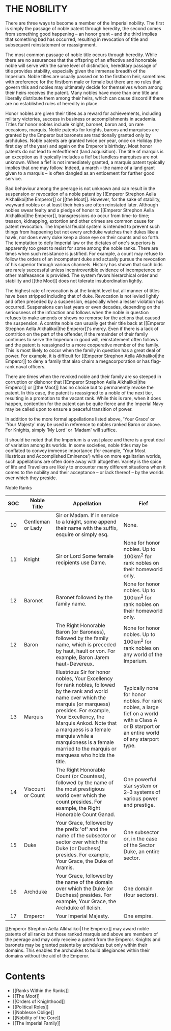 # THE NOBILITY

There are three ways to become a member of the Imperial nobility. The first is simply the passage of noble patent through heredity, the second comes from something good happening – an honor grant – and the third implies that something bad has occurred, resulting in revocation of title and subsequent reinstatement or reassignment.

The most common passage of noble title occurs through heredity. While there are no assurances that the offspring of an effective and honorable noble will serve with the same level of distinction, hereditary passage of title provides stability, especially given the immense breadth of the Imperium. Noble titles are usually passed on to the firstborn heir, sometimes with preference for the firstborn male or female but there are no rules that govern this and nobles may ultimately decide for themselves whom among their heirs receives the patent. Many nobles have more than one title and liberally distribute them among their heirs, which can cause discord if there are no established rules of heredity in place.

Honor nobles are given their titles as a reward for achievements, including military victories, success in business or accomplishments in academia. Titles for honor nobles include knight, baronet, baron and, on rare occasions, marquis. Noble patents for knights, barons and marquises are granted by the Emperor but baronets are traditionally granted only by archdukes. Noble patents are granted twice per year, once on Holiday (the first day of the year) and again on the Emperor's birthday. Most honor patents do not lead to enfeoffment (land acquisition). The title of marquis is an exception as it typically includes a fief but landless marquises are not unknown. When a fief is not immediately granted, a marquis patent typically implies that one may follow. Indeed, a march – the name of a land grant given to a marquis – is often dangled as an enticement for further good service.

Bad behaviour among the peerage is not unknown and can result in the suspension or revocation of a noble patent by [[Emperor Strephon Aella Alkhalikoi|the Emperor]] or [[the Moot]]. However, for the sake of stability, wayward nobles or at least their heirs are often reinstated later. Although nobles swear fealty and a pledge of honor to [[Emperor Strephon Aella Alkhalikoi|the Emperor]], transgressions do occur from time-to-time; treason, kidnapping, extortion and other crimes are common cause for patent revocation. The Imperial feudal system is intended to prevent such things from happening but not every archduke watches their dukes like a hawk, nor does every duke keep a close eye on their counts and so forth. The temptation to defy Imperial law or the dictates of one's superiors is apparently too great to resist for some among the noble ranks. There are times when such resistance is justified. For example, a count may refuse to follow the orders of an incompetent duke and actually pursue the revocation of his superior through various channels. History has shown that such bids are rarely successful unless incontrovertible evidence of incompetence or other malfeasance is provided. The system favors hierarchical order and stability and [[the Moot]] does not tolerate insubordination lightly.

The highest rate of revocation is at the knight level but all manner of titles have been stripped including that of duke. Revocation is not levied lightly and often preceded by a suspension, especially when a lesser violation has occurred. Suspensions can last years or even decades, depending on the seriousness of the infraction and follows when the noble in question refuses to make amends or shows no remorse for the actions that caused the suspension. A contrite noble can usually get their title back at [[Emperor Strephon Aella Alkhalikoi|the Emperor]]'s mercy. Even if there is a lack of contrition on the part of the offender, if the remainder of their family continues to serve the Imperium in good will, reinstatement often follows and the patent is reassigned to a more cooperative member of the family. This is most likely to occur when the family in question has a great deal of power. For example, it is difficult for [[Emperor Strephon Aella Alkhalikoi|the Emperor]] to deny a family that also chairs a megacorporation or has flag-rank naval officers.

There are times when the revoked noble and their family are so steeped in corruption or dishonor that [[Emperor Strephon Aella Alkhalikoi|the Emperor]] or [[the Moot]] has no choice but to permanently revoke the patent. In this case, the patent is reassigned to a noble of the next tier, resulting in a promotion to the vacant rank. While this is rare, when it does happen, contention for the patent can be quite fierce and the Imperial Navy may be called upon to ensure a peaceful transition of power.

In addition to the more formal appellations listed above, 'Your Grace' or 'Your Majesty' may be used in reference to nobles ranked Baron or above. For Knights, simply 'My Lord' or 'Madam' will suffice.

It should be noted that the Imperium is a vast place and there is a great deal of variation among its worlds. In some societies, noble titles may be conflated to convey immense importance (for example, 'Your Most Illustrious and Accomplished Eminence') while on more egalitarian worlds, such appellations are often done away with altogether. Variety is the spice of life and Travellers are likely to encounter many different situations when it comes to the nobility and their acceptance – or lack thereof – by the worlds over which they preside.

Noble Ranks

|SOC | Noble  Title|  Appellation | Fief|
| :--: | -- | -- | -- |
|10|  Gentleman or Lady| Sir or Madam. If in service to a knight, some append their name with the suffix, esquire or simply esq.| None.|
| 11|  Knight | Sir or Lord  Some female recipients use Dame.|  None for honor nobles. Up to 100km<sup>2</sup> for rank nobles on their homeworld only.|
| 12 | Baronet |  Baronet followed by the family name.|  None for honor nobles. Up to 100km<sup>2</sup> for rank nobles on their homeworld only.|
| 12|  Baron | The Right Honorable Baron (or Baroness), followed by the family name, which is preceded by haut, hault or von. For example, Baron Jarem haut-Devereux. |None for honor nobles. Up to 100km<sup>2</sup> for rank nobles on any world of the Imperium.|
| 13|  Marquis | Illustrious Sir for honor nobles, Your Excellency for rank nobles, followed by the rank and world name over which the marquis (or marquess) presides. For example, Your Excellency, the Marquis Ankod. Note that a marquess is a female marquis while a marquioness is a female married to the marquis or marquess who holds the title. | Typically none for honor nobles. For rank nobles, a large fief on a world with a Class A or B starport or an entire world of any starport type.|
| 14|  Viscount or Count| The Right Honorable Count (or Countess), followed by the name of the most prestigious world over which the count presides. For example, the Right Honorable Count Ganad.| One powerful star system or 2–3 systems of various power and prestige.|
| 15 | Duke|  Your Grace, followed by the prefix 'of' and the name of the subsector or sector over which the Duke (or Duchess) presides. For example, Your Grace, the Duke of Aramis.| One subsector or, in the case of the Sector Duke, an entire sector.|
| 16 | Archduke|  Your Grace, followed by the name of the domain over which the Duke (or Duchess) presides. For example, Your Grace, the Archduke of Ilelish.| One domain (four sectors).|
| 17|  Emperor | Your Imperial Majesty.|  One empire.|

[[Emperor Strephon Aella Alkhalikoi|The Emperor]] may award noble patents of all ranks but those ranked marquis and above are members of the peerage and may only receive a patent from the Emperor. Knights and baronets may be granted patents by archdukes but only within their domains. This enables the archdukes to build allegiances within their domains without the aid of the Emperor.



# Contents
- [[Ranks Within the Ranks]]
- [[The Moot]]
- [[Orders of Knighthood]]
- [[Political Roles]]
- [[Noblesse Oblige]]
- [[Nobility of the Core]]
- [[The Imperial Family]]
